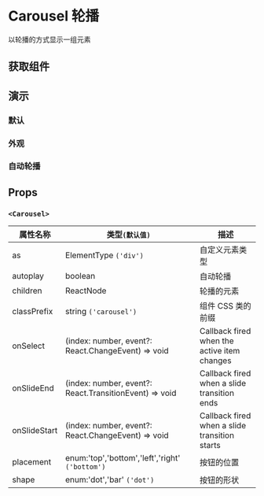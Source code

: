 # Carousel 轮播

以轮播的方式显示一组元素

## 获取组件

<!--{include:(components/carousel/fragments/import.md)}-->

## 演示

### 默认

<!--{include:`basic.md`}-->

### 外观

<!--{include:`appearance.md`}-->

### 自动轮播

<!--{include:`autoplay.md`}-->

## Props

### `<Carousel>`

| 属性名称     | 类型`(默认值)`                                         | 描述                                          |
| ------------ | ------------------------------------------------------ | --------------------------------------------- |
| as           | ElementType `('div')`                                  | 自定义元素类型                                |
| autoplay     | boolean                                                | 自动轮播                                      |
| children     | ReactNode                                              | 轮播的元素                                    |
| classPrefix  | string `('carousel')`                                  | 组件 CSS 类的前缀                             |
| onSelect     | (index: number, event?: React.ChangeEvent) => void     | Callback fired when the active item changes   |
| onSlideEnd   | (index: number, event?: React.TransitionEvent) => void | Callback fired when a slide transition ends   |
| onSlideStart | (index: number, event?: React.ChangeEvent) => void     | Callback fired when a slide transition starts |
| placement    | enum:'top','bottom','left','right' `('bottom')`        | 按钮的位置                                    |
| shape        | enum:'dot','bar' `('dot')`                             | 按钮的形状                                    |
